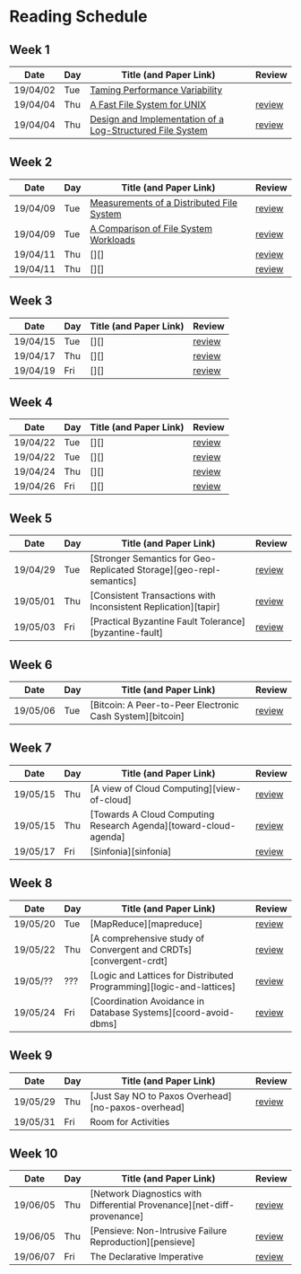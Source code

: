 # Reading Schedule

## Week 1

| Date     | Day | Title (and Paper Link)                                                        | Review                                       |
| -------- | --- | ----------------------------------------------------------------------------- | -------------------------------------------- |
| 19/04/02 | Tue | [Taming Performance Variability][tame-variability]                            |                                              |
| 19/04/04 | Thu | [A Fast File System for UNIX][fast-fs-unix]                                   | [review](./2019.04.04.FFS.review.md)     |
| 19/04/04 | Thu | [Design and Implementation of a Log-Structured File System][log-structure-fs] | [review](./2019.04.04.LSFS.review.md) |

## Week 2

| Date     | Day | Title (and Paper Link)                                  | Review                                             |
| -------- | --- | ------------------------------------------------------- | -------------------------------------------------- |
| 19/04/09 | Tue | [Measurements of a Distributed File System][measure-fs] | [review](./2019.04.08.review.md)                   |
| 19/04/09 | Tue | [A Comparison of File System Workloads][fs-workloads]   | [review](./2019.04.10.review.md)                   |
| 19/04/11 | Thu | [][]    | [review](./2019.04.12.chord.review.md)             |
| 19/04/11 | Thu | [][] | [review](./2019.04.12.lightweight-chord.review.md) |

## Week 3

| Date     | Day | Title (and Paper Link)                                  | Review                           |
| -------- | --- | ------------------------------------------------------- | -------------------------------- |
| 19/04/15 | Tue | [][]    | [review](./2019.04.15.review.md) |
| 19/04/17 | Thu | [][]     | [review](./2019.04.17.review.md) |
| 19/04/19 | Fri | [][]                       | [review](./2019.04.19.review.md) |

## Week 4

| Date     | Day | Title (and Paper Link)                                          | Review                                        |
| -------- | --- | --------------------------------------------------------------- | --------------------------------------------- |
| 19/04/22 | Tue | [][]                  | [review](./2019.04.22.statemachine.review.md) |
| 19/04/22 | Tue | [][]      | [review](./2019.04.22.consensus.review.md)    |
| 19/04/24 | Thu | [][]                          | [review](./2019.04.24.review.md)              |
| 19/04/26 | Fri | [][] | [review](./2019.04.26.review.md)              |

## Week 5

| Date     | Day | Title (and Paper Link)                                              | Review                           |
| -------- | --- | ------------------------------------------------------------------- | -------------------------------- |
| 19/04/29 | Tue | [Stronger Semantics for Geo-Replicated Storage][geo-repl-semantics] | [review](./2019.04.29.review.md) |
| 19/05/01 | Thu | [Consistent Transactions with Inconsistent Replication][tapir]      | [review](./2019.05.01.review.md) |
| 19/05/03 | Fri | [Practical Byzantine Fault Tolerance][byzantine-fault]              | [review](./2019.05.03.review.md) |

## Week 6

| Date     | Day | Title (and Paper Link)                                    | Review                           |
| -------- | --- | --------------------------------------------------------- | -------------------------------- |
| 19/05/06 | Tue | [Bitcoin: A Peer-to-Peer Electronic Cash System][bitcoin] | [review](./2019.05.06.review.md) |

## Week 7

| Date     | Day | Title (and Paper Link)                                            | Review                                        |
| -------- | --- | ----------------------------------------------------------------- | --------------------------------------------- |
| 19/05/15 | Thu | [A view of Cloud Computing][view-of-cloud]                        | [review](./2019.05.15.view-cloud.review.md)   |
| 19/05/15 | Thu | [Towards A Cloud Computing Research Agenda][toward-cloud-agenda]  | [review](./2019.05.15.cloud-agenda.review.md) |
| 19/05/17 | Fri | [Sinfonia][sinfonia]                                              | [review](./2019.05.17.review.md)              |

## Week 8

| Date     | Day | Title (and Paper Link)                                               | Review                           |
| -------- | --- | -------------------------------------------------------------------- | -------------------------------- |
| 19/05/20 | Tue | [MapReduce][mapreduce]                                               | [review](./2019.05.20.review.md) |
| 19/05/22 | Thu | [A comprehensive study of Convergent and CRDTs][convergent-crdt]     | [review](./2019.05.22.review.md) |
| 19/05/?? | ??? | [Logic and Lattices for Distributed Programming][logic-and-lattices] | [review](./2019.05.xx.review.md) |
| 19/05/24 | Fri | [Coordination Avoidance in Database Systems][coord-avoid-dbms]       | [review](./2019.05.24.review.md) |

## Week 9

| Date     | Day | Title (and Paper Link)                             | Review                           |
| -------- | --- | -------------------------------------------------- | -------------------------------- |
| 19/05/29 | Thu | [Just Say NO to Paxos Overhead][no-paxos-overhead] | [review](./2019.05.29.review.md) |
| 19/05/31 | Fri | Room for Activities                                |                                  |

## Week 10

| Date     | Day | Title (and Paper Link)                                                  | Review                                    |
| -------- | --- | ----------------------------------------------------------------------- | ----------------------------------------- |
| 19/06/05 | Thu | [Network Diagnostics with Differential Provenance][net-diff-provenance] | [review](./2019.06.05.network.review.md)  |
| 19/06/05 | Thu | [Pensieve: Non-Intrusive Failure Reproduction][pensieve]                | [review](./2019.06.05.pensieve.review.md) |
| 19/06/07 | Fri | The Declarative Imperative                                              | [review](./2019.06.07.review.md)          |


<!-- Paper Links -->
[tame-variability]:     https://www.usenix.org/node/222562
[fast-fs-unix]:         https://people.eecs.berkeley.edu/~brewer/cs262/FFS.pdf
[log-structure-fs]:     https://dl.acm.org/citation.cfm?id=146943
[measure-fs]:           https://people.eecs.berkeley.edu/~prabal/resources/osprelim/BHK+91.pdf
[fs-workloads]:         https://www.microsoft.com/en-us/research/wp-content/uploads/2000/06/fs-workloads.pdf


